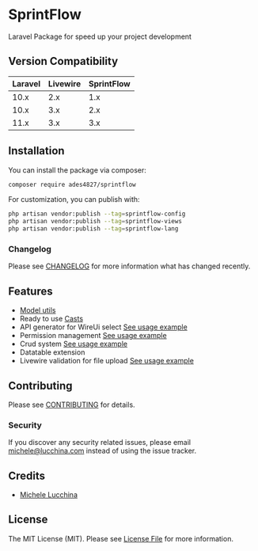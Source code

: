 # SprintFlow

Laravel Package for speed up your project development

## Version Compatibility

| Laravel | Livewire | SprintFlow |
|:--------|:---------|:-----------|
| 10.x    | 2.x      | 1.x        |
| 10.x    | 3.x      | 2.x        |
| 11.x    | 3.x      | 3.x        |

## Installation

You can install the package via composer:

```bash
composer require ades4827/sprintflow
```

For customization, you can publish with:

```bash
php artisan vendor:publish --tag=sprintflow-config
php artisan vendor:publish --tag=sprintflow-views
php artisan vendor:publish --tag=sprintflow-lang
```

### Changelog

Please see [CHANGELOG](CHANGELOG.md) for more information what has changed recently.

## Features

- [Model utils](src/Traits/BaseModelTrait.php)
- Ready to use [Casts](src/Casts)
- API generator for WireUi select [See usage example](examples/API/README.md)
- Permission management [See usage example](examples/Permission/README.md)
- Crud system [See usage example](examples/Crud/README.md)
- Datatable extension
- Livewire validation for file upload [See usage example](examples/LivewireFileValidationTrait/README.md)

## Contributing

Please see [CONTRIBUTING](CONTRIBUTING.md) for details.

### Security

If you discover any security related issues, please email michele@lucchina.com instead of using the issue tracker.

## Credits

-   [Michele Lucchina](https://github.com/ades4827)

## License

The MIT License (MIT). Please see [License File](LICENSE.md) for more information.
